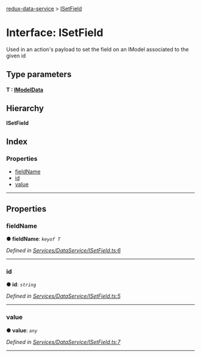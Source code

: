 [redux-data-service](../README.md) > [ISetField](../interfaces/isetfield.md)

# Interface: ISetField

Used in an action's payload to set the field on an IModel associated to the given id

## Type parameters
#### T :  [IModelData](imodeldata.md)
## Hierarchy

**ISetField**

## Index

### Properties

* [fieldName](isetfield.md#fieldname)
* [id](isetfield.md#id)
* [value](isetfield.md#value)

---

## Properties

<a id="fieldname"></a>

###  fieldName

**● fieldName**: *`keyof T`*

*Defined in [Services/DataService/ISetField.ts:6](https://github.com/Rediker-Software/redux-data-service/blob/860210a/src/Services/DataService/ISetField.ts#L6)*

___
<a id="id"></a>

###  id

**● id**: *`string`*

*Defined in [Services/DataService/ISetField.ts:5](https://github.com/Rediker-Software/redux-data-service/blob/860210a/src/Services/DataService/ISetField.ts#L5)*

___
<a id="value"></a>

###  value

**● value**: *`any`*

*Defined in [Services/DataService/ISetField.ts:7](https://github.com/Rediker-Software/redux-data-service/blob/860210a/src/Services/DataService/ISetField.ts#L7)*

___

